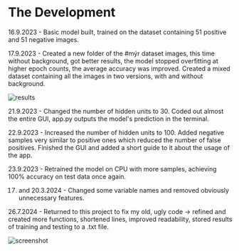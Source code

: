 # The Development

16.9.2023 - Basic model built, trained on the dataset containing 51 positive and 51 negative images.

17.9.2023 - Created a new folder of the #mýr dataset images, this time without background, got better results, the model stopped overfitting at higher epoch counts, the average accuracy was improved. Created a mixed dataset containing all the images in two versions, with and without background.

![results](https://github.com/PopeCorn/myr/assets/117516270/63141241-2063-4a30-92dd-edf73ee4629e)

21.9.2023 - Changed the number of hidden units to 30. Coded out almost the entire GUI, app.py outputs the model's prediction in the terminal.

22.9.2023 - Increased the number of hidden units to 100. Added negative samples very similar to positive ones which reduced the number of false positives. Finished the GUI and added a short guide to it about the usage of the app.

23.9.2023 - Retrained the model on CPU with more samples, achieving 100% accuracy on test data once again.

17. and 20.3.2024 - Changed some variable names and removed obviously unnecessary features.

26.7.2024 - Returned to this project to fix my old, ugly code -> refined and created more functions, shortened lines, improved readability, stored results of training and testing to a .txt file.

![screenshot](https://github.com/user-attachments/assets/cb8b7b1c-1da3-481f-9e3e-119330b70247)
